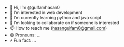 - 👋 Hi, I’m @gulfamhasan0
- 👀 I’m interested in web development
- 🌱 I’m currently learning python and java script
- 💞️ I’m looking to collaborate on if someone is interested
- 📫 How to reach me (hasangulfam0@gmail.com)
- 😄 Pronouns: ...
- ⚡ Fun fact: ...

<!---
gulfamhasan0/gulfamhasan0 is a ✨ special ✨ repository because its `README.md` (this file) appears on your GitHub profile.
You can click the Preview link to take a look at your changes.
--->
